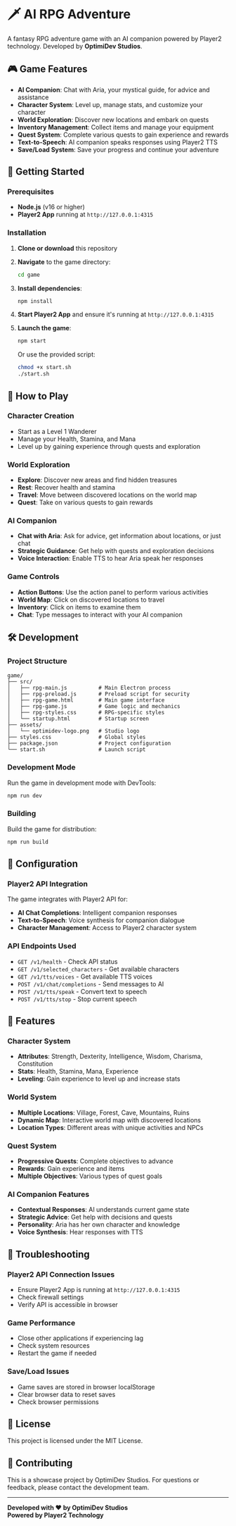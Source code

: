 # 🗡️ AI RPG Adventure

A fantasy RPG adventure game with an AI companion powered by Player2 technology. Developed by **OptimiDev Studios**.

## 🎮 Game Features

- **AI Companion**: Chat with Aria, your mystical guide, for advice and assistance
- **Character System**: Level up, manage stats, and customize your character
- **World Exploration**: Discover new locations and embark on quests
- **Inventory Management**: Collect items and manage your equipment
- **Quest System**: Complete various quests to gain experience and rewards
- **Text-to-Speech**: AI companion speaks responses using Player2 TTS
- **Save/Load System**: Save your progress and continue your adventure

## 🚀 Getting Started

### Prerequisites

- **Node.js** (v16 or higher)
- **Player2 App** running at `http://127.0.0.1:4315`

### Installation

1. **Clone or download** this repository
2. **Navigate** to the game directory:
   ```bash
   cd game
   ```

3. **Install dependencies**:
   ```bash
   npm install
   ```

4. **Start Player2 App** and ensure it's running at `http://127.0.0.1:4315`

5. **Launch the game**:
   ```bash
   npm start
   ```

   Or use the provided script:
   ```bash
   chmod +x start.sh
   ./start.sh
   ```

## 🎯 How to Play

### Character Creation
- Start as a Level 1 Wanderer
- Manage your Health, Stamina, and Mana
- Level up by gaining experience through quests and exploration

### World Exploration
- **Explore**: Discover new areas and find hidden treasures
- **Rest**: Recover health and stamina
- **Travel**: Move between discovered locations on the world map
- **Quest**: Take on various quests to gain rewards

### AI Companion
- **Chat with Aria**: Ask for advice, get information about locations, or just chat
- **Strategic Guidance**: Get help with quests and exploration decisions
- **Voice Interaction**: Enable TTS to hear Aria speak her responses

### Game Controls
- **Action Buttons**: Use the action panel to perform various activities
- **World Map**: Click on discovered locations to travel
- **Inventory**: Click on items to examine them
- **Chat**: Type messages to interact with your AI companion

## 🛠️ Development

### Project Structure
```
game/
├── src/
│   ├── rpg-main.js          # Main Electron process
│   ├── rpg-preload.js       # Preload script for security
│   ├── rpg-game.html        # Main game interface
│   ├── rpg-game.js          # Game logic and mechanics
│   ├── rpg-styles.css       # RPG-specific styles
│   └── startup.html         # Startup screen
├── assets/
│   └── optimidev-logo.png   # Studio logo
├── styles.css               # Global styles
├── package.json             # Project configuration
└── start.sh                 # Launch script
```

### Development Mode
Run the game in development mode with DevTools:
```bash
npm run dev
```

### Building
Build the game for distribution:
```bash
npm run build
```

## 🔧 Configuration

### Player2 API Integration
The game integrates with Player2 API for:
- **AI Chat Completions**: Intelligent companion responses
- **Text-to-Speech**: Voice synthesis for companion dialogue
- **Character Management**: Access to Player2 character system

### API Endpoints Used
- `GET /v1/health` - Check API status
- `GET /v1/selected_characters` - Get available characters
- `GET /v1/tts/voices` - Get available TTS voices
- `POST /v1/chat/completions` - Send messages to AI
- `POST /v1/tts/speak` - Convert text to speech
- `POST /v1/tts/stop` - Stop current speech

## 🎨 Features

### Character System
- **Attributes**: Strength, Dexterity, Intelligence, Wisdom, Charisma, Constitution
- **Stats**: Health, Stamina, Mana, Experience
- **Leveling**: Gain experience to level up and increase stats

### World System
- **Multiple Locations**: Village, Forest, Cave, Mountains, Ruins
- **Dynamic Map**: Interactive world map with discovered locations
- **Location Types**: Different areas with unique activities and NPCs

### Quest System
- **Progressive Quests**: Complete objectives to advance
- **Rewards**: Gain experience and items
- **Multiple Objectives**: Various types of quest goals

### AI Companion Features
- **Contextual Responses**: AI understands current game state
- **Strategic Advice**: Get help with decisions and quests
- **Personality**: Aria has her own character and knowledge
- **Voice Synthesis**: Hear responses with TTS

## 🐛 Troubleshooting

### Player2 API Connection Issues
- Ensure Player2 App is running at `http://127.0.0.1:4315`
- Check firewall settings
- Verify API is accessible in browser

### Game Performance
- Close other applications if experiencing lag
- Check system resources
- Restart the game if needed

### Save/Load Issues
- Game saves are stored in browser localStorage
- Clear browser data to reset saves
- Check browser permissions

## 📝 License

This project is licensed under the MIT License.

## 🤝 Contributing

This is a showcase project by OptimiDev Studios. For questions or feedback, please contact the development team.

---

**Developed with ❤️ by OptimiDev Studios**  
**Powered by Player2 Technology** 